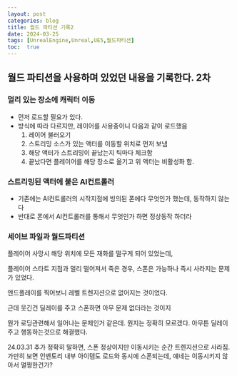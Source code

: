 ```yaml
---
layout: post
categories: blog
title: 월드 파티션 기록2
date: 2024-03-25
tags: [UnrealEngine,Unreal,UE5,월드파티션]
toc:  true
---
```


## 월드 파티션을 사용하며 있었던 내용을 기록한다. 2차

### 멀리 있는 장소에 캐릭터 이동
- 먼저 로드할 필요가 있다.
- 방식에 따라 다르지만, 레이어를 사용중이니 다음과 같이 로드했음
  1. 레이어 불러오기
  2. 스트리밍 소스가 있는 액터를 이동할 위치로 먼저 보냄
  3. 해당 액터가 스트리밍이 끝났는지 틱마다 체크함
  4. 끝났다면 플레이어를 해당 장소로 옮기고 위 액터는 비활성화 함.


### 스트리밍된 액터에 붙은 AI컨트롤러
 - 기존에는 AI컨트롤러의 시작지점에 빙의된 폰에다 무엇인가 했는데, 동작하지 않는다
 - 반대로 폰에서 AI컨트롤러를 통해서 무엇인가 하면 정상동작 하더라

### 세이브 파일과 월드파티션
플레이어 사망시 해당 위치에 모든 재화를 떨구게 되어 있었는데, 

플레이어 스타트 지점과 멀리 떨어져서 죽은 경우, 스폰은 가능하나 즉시 사라지는 문제가 있었다.

엔드플레이를 찍어보니 레벨 트렌지션으로 없어지는 것이었다.

근데 웃긴건 딜레이를 주고 스폰하면 아무 문제 없더라는 것이지

뭔가 로딩관련해서 일어나는 문제인거 같은데. 뭔지는 정확히 모르겠다. 아무튼 딜레이 주고 행동하는것으로 해결했다.

24.03.31 추가
정확히 말하면, 스폰 정상이지만 이동시키는 순간 트렌지션으로 사라짐.
가만히 보면 인벤토리 내부 아이템도 로드와 동시에 스폰되는데, 얘네는 이동시키지 않아서 멀쩡한건가?
